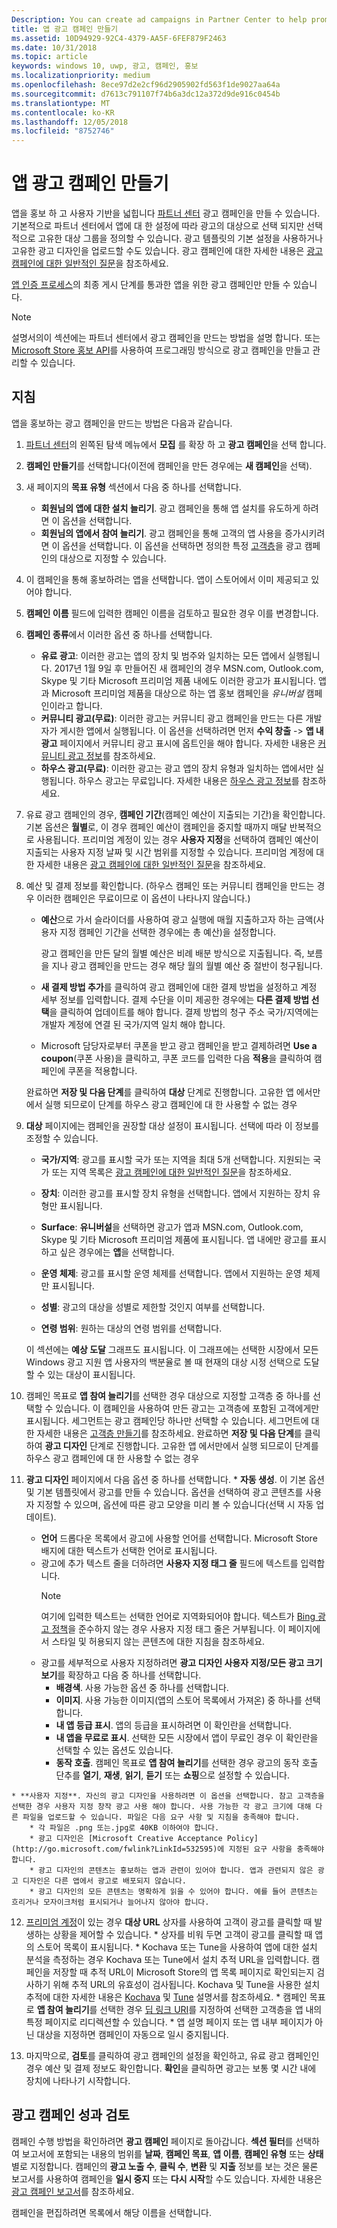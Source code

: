 ```yaml
---
Description: You can create ad campaigns in Partner Center to help promote your app and grow your app's user base.
title: 앱 광고 캠페인 만들기
ms.assetid: 10D94929-92C4-4379-AA5F-6FEF879F2463
ms.date: 10/31/2018
ms.topic: article
keywords: windows 10, uwp, 광고, 캠페인, 홍보
ms.localizationpriority: medium
ms.openlocfilehash: 8ece97d2e2cf96d2905902fd563f1de9027aa64a
ms.sourcegitcommit: d7613c791107f74b6a3dc12a372d9de916c0454b
ms.translationtype: MT
ms.contentlocale: ko-KR
ms.lasthandoff: 12/05/2018
ms.locfileid: "8752746"
---
```

# <a name="create-an-ad-campaign-for-your-app"></a>앱 광고 캠페인 만들기

앱을 홍보 하 고 사용자 기반을 넓힙니다 [파트너 센터](https://partner.microsoft.com/dashboard) 광고 캠페인을 만들 수 있습니다. 기본적으로 파트너 센터에서 앱에 대 한 설정에 따라 광고의 대상으로 선택 되지만 선택적으로 고유한 대상 그룹을 정의할 수 있습니다. 광고 템플릿의 기본 설정을 사용하거나 고유한 광고 디자인을 업로드할 수도 있습니다. 광고 캠페인에 대한 자세한 내용은 [광고 캠페인에 대한 일반적인 질문](common-questions.md)을 참조하세요.

[앱 인증 프로세스](the-app-certification-process.md)의 최종 게시 단계를 통과한 앱을 위한 광고 캠페인만 만들 수 있습니다.

> [!NOTE]
> 설명서의이 섹션에는 파트너 센터에서 광고 캠페인을 만드는 방법을 설명 합니다. 또는 [Microsoft Store 홍보 API](../monetize/run-ad-campaigns-using-windows-store-services.md)를 사용하여 프로그래밍 방식으로 광고 캠페인을 만들고 관리할 수 있습니다.

## <a name="instructions"></a>지침

앱을 홍보하는 광고 캠페인을 만드는 방법은 다음과 같습니다.

1.  [파트너 센터](https://partner.microsoft.com/dashboard)의 왼쪽된 탐색 메뉴에서 **모집** 를 확장 하 고 **광고 캠페인**을 선택 합니다.
2.  **캠페인 만들기**를 선택합니다(이전에 캠페인을 만든 경우에는 **새 캠페인**을 선택).
3.  새 페이지의 **목표 유형** 섹션에서 다음 중 하나를 선택합니다.
    * **회원님의 앱에 대한 설치 늘리기**. 광고 캠페인을 통해 앱 설치를 유도하게 하려면 이 옵션을 선택합니다.
    * **회원님의 앱에서 참여 늘리기**. 광고 캠페인을 통해 고객의 앱 사용을 증가시키려면 이 옵션을 선택합니다. 이 옵션을 선택하면 정의한 특정 [고객층](create-customer-segments.md)을 광고 캠페인의 대상으로 지정할 수 있습니다.

4.  이 캠페인을 통해 홍보하려는 앱을 선택합니다. 앱이 스토어에서 이미 제공되고 있어야 합니다.
5.  **캠페인 이름** 필드에 입력한 캠페인 이름을 검토하고 필요한 경우 이를 변경합니다.
6.  **캠페인 종류**에서 이러한 옵션 중 하나를 선택합니다.
    * **유료 광고**: 이러한 광고는 앱의 장치 및 범주와 일치하는 모든 앱에서 실행됩니다. 2017년 1월 9일 후 만들어진 새 캠페인의 경우 MSN.com, Outlook.com, Skype 및 기타 Microsoft 프리미엄 제품 내에도 이러한 광고가 표시됩니다. 앱과 Microsoft 프리미엄 제품을 대상으로 하는 앱 홍보 캠페인을 *유니버설* 캠페인이라고 합니다.
    * **커뮤니티 광고(무료)**: 이러한 광고는 커뮤니티 광고 캠페인을 만드는 다른 개발자가 게시한 앱에서 실행됩니다. 이 옵션을 선택하려면 먼저 **수익 창출** -> **앱 내 광고** 페이지에서 커뮤니티 광고 표시에 옵트인을 해야 합니다. 자세한 내용은 [커뮤니티 광고 정보](about-community-ads.md)를 참조하세요.
    * **하우스 광고(무료)**: 이러한 광고는 광고 앱의 장치 유형과 일치하는 앱에서만 실행됩니다. 하우스 광고는 무료입니다. 자세한 내용은 [하우스 광고 정보](about-house-ads.md)를 참조하세요.

7.  유료 광고 캠페인의 경우, **캠페인 기간**(캠페인 예산이 지출되는 기간)을 확인합니다. 기본 옵션은 **월별**로, 이 경우 캠페인 예산이 캠페인을 중지할 때까지 매달 반복적으로 사용됩니다. 프리미엄 계정이 있는 경우 **사용자 지정**을 선택하여 캠페인 예산이 지출되는 사용자 지정 날짜 및 시간 범위를 지정할 수 있습니다. 프리미엄 계정에 대한 자세한 내용은 [광고 캠페인에 대한 일반적인 질문](common-questions.md#how-can-i-increase-the-maximum-monthly-budget-amount-allowed-for-my-ad-campaign)을 참조하세요.

8.  예산 및 결제 정보를 확인합니다. (하우스 캠페인 또는 커뮤니티 캠페인을 만드는 경우 이러한 캠페인은 무료이므로 이 옵션이 나타나지 않습니다.)
    * **예산**으로 가서 슬라이더를 사용하여 광고 실행에 매월 지출하고자 하는 금액(사용자 지정 캠페인 기간을 선택한 경우에는 총 예산)을 설정합니다.

        광고 캠페인을 만든 달의 월별 예산은 비례 배분 방식으로 지출됩니다. 즉, 보름을 지나 광고 캠페인을 만드는 경우 해당 월의 월별 예산 중 절반이 청구됩니다.

    * **새 결제 방법 추가**를 클릭하여 광고 캠페인에 대한 결제 방법을 설정하고 계정 세부 정보를 입력합니다. 결제 수단을 이미 제공한 경우에는 **다른 결제 방법 선택**을 클릭하여 업데이트를 해야 합니다. 결제 방법의 청구 주소 국가/지역에는 개발자 계정에 연결 된 국가/지역 일치 해야 합니다.

    * Microsoft 담당자로부터 쿠폰을 받고 광고 캠페인을 받고 결제하려면 **Use a coupon**(쿠폰 사용)을 클릭하고, 쿠폰 코드를 입력한 다음 **적용**을 클릭하여 캠페인에 쿠폰을 적용합니다.

    완료하면 **저장 및 다음 단계**를 클릭하여 **대상** 단계로 진행합니다. 고유한 앱 에서만에서 실행 되므로이 단계를 하우스 광고 캠페인에 대 한 사용할 수 없는 경우

9.  **대상** 페이지에는 캠페인을 권장할 대상 설정이 표시됩니다. 선택에 따라 이 정보를 조정할 수 있습니다.
    * **국가/지역**: 광고를 표시할 국가 또는 지역을 최대 5개 선택합니다. 지원되는 국가 또는 지역 목록은 [광고 캠페인에 대한 일반적인 질문](common-questions.md#where-will-my-ad-appear)을 참조하세요.

    * **장치**: 이러한 광고를 표시할 장치 유형을 선택합니다. 앱에서 지원하는 장치 유형만 표시됩니다.

    * **Surface**: **유니버설**을 선택하면 광고가 앱과 MSN.com, Outlook.com, Skype 및 기타 Microsoft 프리미엄 제품에 표시됩니다. 앱 내에만 광고를 표시하고 싶은 경우에는 **앱**을 선택합니다.

    * **운영 체제**: 광고를 표시할 운영 체제를 선택합니다. 앱에서 지원하는 운영 체제만 표시됩니다.

    * **성별**: 광고의 대상을 성별로 제한할 것인지 여부를 선택합니다.

    * **연령 범위**: 원하는 대상의 연령 범위를 선택합니다.

    이 섹션에는 **예상 도달** 그래프도 표시됩니다. 이 그래프에는 선택한 시장에서 모든 Windows 광고 지원 앱 사용자의 백분율로 볼 때 현재의 대상 시정 선택으로 도달할 수 있는 대상이 표시됩니다.

10.  캠페인 목표로 **앱 참여 늘리기**를 선택한 경우 대상으로 지정할 고객층 중 하나를 선택할 수 있습니다. 이 캠페인을 사용하여 만든 광고는 고객층에 포함된 고객에게만 표시됩니다. 세그먼트는 광고 캠페인당 하나만 선택할 수 있습니다. 세그먼트에 대한 자세한 내용은 [고객층 만들기](create-customer-segments.md)를 참조하세요. 완료하면 **저장 및 다음 단계**를 클릭하여 **광고 디자인** 단계로 진행합니다. 고유한 앱 에서만에서 실행 되므로이 단계를 하우스 광고 캠페인에 대 한 사용할 수 없는 경우

11.  **광고 디자인** 페이지에서 다음 옵션 중 하나를 선택합니다.
    * **자동 생성**. 이 기본 옵션 및 기본 템플릿에서 광고를 만들 수 있습니다. 옵션을 선택하여 광고 콘텐츠를 사용자 지정할 수 있으며, 옵션에 따른 광고 모양을 미리 볼 수 있습니다(선택 시 자동 업데이트).
        * **언어** 드롭다운 목록에서 광고에 사용할 언어를 선택합니다. Microsoft Store 배지에 대한 텍스트가 선택한 언어로 표시됩니다.
        * 광고에 추가 텍스트 줄을 더하려면 **사용자 지정 태그 줄** 필드에 텍스트를 입력합니다.
            > [!NOTE]
            > 여기에 입력한 텍스트는 선택한 언어로 지역화되어야 합니다. 텍스트가 [Bing 광고 정책](http://go.microsoft.com/fwlink?LinkId=398341)을 준수하지 않는 경우 사용자 지정 태그 줄은 거부됩니다. 이 페이지에서 스타일 및 허용되지 않는 콘텐츠에 대한 지침을 참조하세요.
        * 광고를 세부적으로 사용자 지정하려면 **광고 디자인 사용자 지정/모든 광고 크기 보기**를 확장하고 다음 중 하나를 선택합니다.
            * **배경색**. 사용 가능한 옵션 중 하나를 선택합니다.
            * **이미지**. 사용 가능한 이미지(앱의 스토어 목록에서 가져온) 중 하나를 선택합니다.
            * **내 앱 등급 표시**. 앱의 등급을 표시하려면 이 확인란을 선택합니다.
            * **내 앱을 무료로 표시**. 선택한 모든 시장에서 앱이 무료인 경우 이 확인란을 선택할 수 있는 옵션도 있습니다.
            * **동작 호출**. 캠페인 목표로 **앱 참여 늘리기**를 선택한 경우 광고의 동작 호출 단추를 **열기**, **재생**, **읽기**, **듣기** 또는 **쇼핑**으로 설정할 수 있습니다.  

    * **사용자 지정**. 자신의 광고 디자인을 사용하려면 이 옵션을 선택합니다. 참고 고객층을 선택한 경우 사용자 지정 창작 광고 사용 해야 합니다. 사용 가능한 각 광고 크기에 대해 다른 파일을 업로드할 수 있습니다. 파일은 다음 요구 사항 및 지침을 충족해야 합니다.
        * 각 파일은 .png 또는.jpg로 40KB 이하여야 합니다.
        * 광고 디자인은 [Microsoft Creative Acceptance Policy](http://go.microsoft.com/fwlink?LinkId=532595)에 지정된 요구 사항을 충족해야 합니다.
        * 광고 디자인의 콘텐츠는 홍보하는 앱과 관련이 있어야 합니다. 앱과 관련되지 않은 광고 디자인은 다른 앱에서 광고로 배포되지 않습니다.
        * 광고 디자인의 모든 콘텐츠는 명확하게 읽을 수 있어야 합니다. 예를 들어 콘텐츠는 흐리거나 모자이크처럼 표시되거나 늘어나지 않아야 합니다.

12.  [프리미엄 계정](common-questions.md#how-can-i-increase-the-maximum-monthly-budget-amount-allowed-for-my-ad-campaign)이 있는 경우 **대상 URL** 상자를 사용하여 고객이 광고를 클릭할 때 발생하는 상황을 제어할 수 있습니다.
    * 상자를 비워 두면 고객이 광고를 클릭할 때 앱의 스토어 목록이 표시됩니다.
    * Kochava 또는 Tune을 사용하여 앱에 대한 설치 분석을 측정하는 경우 Kochava 또는 Tune에서 설치 추적 URL을 입력합니다. 캠페인을 저장할 때 추적 URL이 Microsoft Store의 앱 목록 페이지로 확인되는지 검사하기 위해 추적 URL의 유효성이 검사됩니다. Kochava 및 Tune을 사용한 설치 추적에 대한 자세한 내용은 [Kochava](http://support.kochava.com/) 및 [Tune](https://help.tune.com/) 설명서를 참조하세요.
    * 캠페인 목표로 **앱 참여 늘리기**를 선택한 경우 [딥 링크 URI](../launch-resume/handle-uri-activation.md)를 지정하여 선택한 고객층을 앱 내의 특정 페이지로 리디렉션할 수 있습니다.
    * 앱 설명 페이지 또는 앱 내부 페이지가 아닌 대상을 지정하면 캠페인이 자동으로 일시 중지됩니다.

13.  마지막으로, **검토**를 클릭하여 광고 캠페인의 설정을 확인하고, 유료 광고 캠페인인 경우 예산 및 결제 정보도 확인합니다. **확인**을 클릭하면 광고는 보통 몇 시간 내에 장치에 나타나기 시작합니다.

## <a name="review-ad-campaign-performance"></a>광고 캠페인 성과 검토

캠페인 수행 방법을 확인하려면 **광고 캠페인** 페이지로 돌아갑니다. **섹션 필터**를 선택하여 보고서에 포함되는 내용의 범위를 **날짜**, **캠페인 목표**, **앱 이름**, **캠페인 유형** 또는 **상태**별로 지정합니다. 캠페인의 **광고 노출 수**, **클릭 수**, **변환** 및 **지출** 정보를 보는 것은 물론 보고서를 사용하여 캠페인을 **일시 중지** 또는 **다시 시작**할 수도 있습니다. 자세한 내용은 [광고 캠페인 보고서](promote-your-app-report.md)를 참조하세요.

캠페인을 편집하려면 목록에서 해당 이름을 선택합니다.
